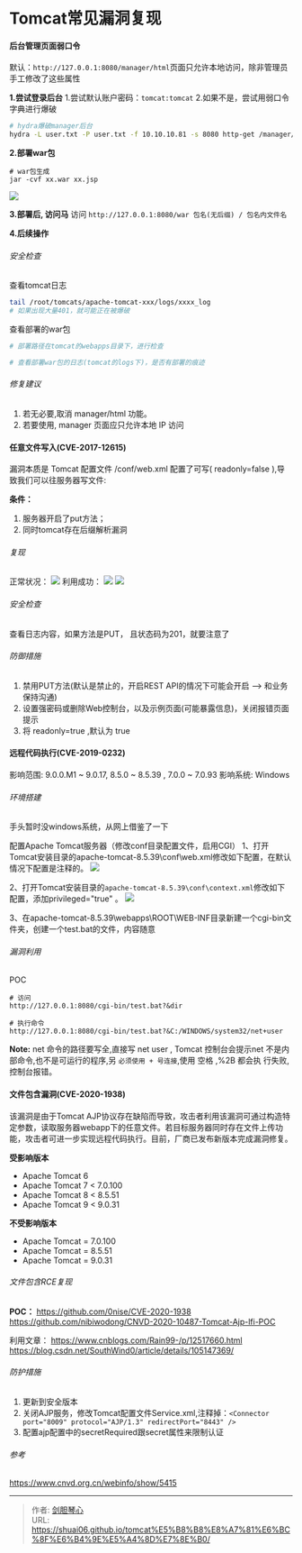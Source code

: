 # Tomcat常见漏洞复现



#### 后台管理页面弱口令
默认：`http://127.0.0.1:8080/manager/html`页面只允许本地访问，除非管理员手工修改了这些属性

**1.尝试登录后台**
1.尝试默认账户密码：`tomcat:tomcat`
2.如果不是，尝试用弱口令字典进行爆破
```bash
# hydra爆破manager后台
hydra -L user.txt -P user.txt -f 10.10.10.81 -s 8080 http-get /manager/html
```

**2.部署war包**
```
# war包生成
jar -cvf xx.war xx.jsp
```
![](https://geoer666-1257264766.cos.ap-beijing.myqcloud.com/tomcat_gen_war.png)

**3.部署后, 访问马**
访问 `http://127.0.0.1:8080/war 包名(无后缀) / 包名内文件名` 

**4.后续操作**


###### 安全检查
查看tomcat日志
```bash
tail /root/tomcats/apache-tomcat-xxx/logs/xxxx_log
# 如果出现大量401，就可能正在被爆破
```

查看部署的war包
```bash
# 部署路径在tomcat的webapps目录下，进行检查

# 查看部署war包的日志(tomcat的logs下)，是否有部署的痕迹
```


###### 修复建议
1. 若无必要,取消 manager/html 功能。
2. 若要使用, manager 页面应只允许本地 IP 访问




#### 任意文件写入(CVE-2017-12615)
漏洞本质是 Tomcat 配置文件 /conf/web.xml 配置了可写( readonly=false ),导致我们可以往服务器写文件:

**条件：**
1. 服务器开启了put方法； 
2. 同时tomcat存在后缀解析漏洞

###### 复现
正常状况：
![](https://geoer666-1257264766.cos.ap-beijing.myqcloud.com/tomcat_file_w_ok.png)
利用成功：
![](https://geoer666-1257264766.cos.ap-beijing.myqcloud.com/tomcat_file_w_ok.png)
![](https://geoer666-1257264766.cos.ap-beijing.myqcloud.com/tomcat_CVE20190232_ok.png)


###### 安全检查
查看日志内容，如果方法是PUT， 且状态码为201，就要注意了

###### 防御措施
1. 禁用PUT方法(默认是禁止的，开启REST API的情况下可能会开启  --> 和业务保持沟通)
2. 设置强密码或删除Web控制台，以及示例页面(可能暴露信息)，关闭报错页面提示
3. 将 readonly=true ,默认为 true 



#### 远程代码执行(CVE-2019-0232)
影响范围: 9.0.0.M1 ~ 9.0.17, 8.5.0 ~ 8.5.39 , 7.0.0 ~ 7.0.93
影响系统: Windows

###### 环境搭建
手头暂时没windows系统，从网上借鉴了一下

配置Apache Tomcat服务器（修改conf目录配置文件，启用CGI）
1、打开Tomcat安装目录的apache-tomcat-8.5.39\conf\web.xml修改如下配置，在默认情况下配置是注释的。
![](https://geoer666-1257264766.cos.ap-beijing.myqcloud.com/tomcat_CVE20190232.png)

 

2、打开Tomcat安装目录的`apache-tomcat-8.5.39\conf\context.xml`修改如下配置，添加privileged="true" 。
![](https://geoer666-1257264766.cos.ap-beijing.myqcloud.com/tomcat_CVE20190232_2.png)


3、在apache-tomcat-8.5.39\webapps\ROOT\WEB-INF目录新建一个cgi-bin文件夹，创建一个test.bat的文件，内容随意


###### 漏洞利用
POC
```
# 访问
http://127.0.0.1:8080/cgi-bin/test.bat?&dir

# 执行命令
http://127.0.0.1:8080/cgi-bin/test.bat?&C:/WINDOWS/system32/net+user
```

**Note:**
net 命令的路径要写全,直接写 net user , Tomcat 控制台会提示net 不是内部命令,也不是可运行的程序,另 `必须使用 + 号连接`,使用 空格 ,%2B 都会执
行失败,控制台报错。



#### 文件包含漏洞(CVE-2020-1938)
该漏洞是由于Tomcat AJP协议存在缺陷而导致，攻击者利用该漏洞可通过构造特定参数，读取服务器webapp下的任意文件。若目标服务器同时存在文件上传功能，攻击者可进一步实现远程代码执行。目前，厂商已发布新版本完成漏洞修复。

**受影响版本**
- Apache Tomcat 6
- Apache Tomcat 7 < 7.0.100
- Apache Tomcat 8 < 8.5.51
- Apache Tomcat 9 < 9.0.31

**不受影响版本**
- Apache Tomcat = 7.0.100
- Apache Tomcat = 8.5.51
- Apache Tomcat = 9.0.31


###### 文件包含RCE复现
**POC：**
https://github.com/0nise/CVE-2020-1938
https://github.com/nibiwodong/CNVD-2020-10487-Tomcat-Ajp-lfi-POC

利用文章：
https://www.cnblogs.com/Rain99-/p/12517660.html
https://blog.csdn.net/SouthWind0/article/details/105147369/


###### 防护措施
1. 更新到安全版本
2. 关闭AJP服务，修改Tomcat配置文件Service.xml,注释掉：`<Connector port="8009" protocol="AJP/1.3" redirectPort="8443" />`
3. 配置ajp配置中的secretRequired跟secret属性来限制认证


###### 参考
https://www.cnvd.org.cn/webinfo/show/5415





---

> 作者: [剑胆琴心](http://shuai06.github.io)  
> URL: https://shuai06.github.io/tomcat%E5%B8%B8%E8%A7%81%E6%BC%8F%E6%B4%9E%E5%A4%8D%E7%8E%B0/  

